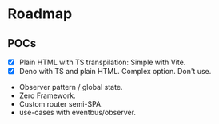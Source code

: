 # Roadmap

## POCs
- [x] Plain HTML with TS transpilation: Simple with Vite.
- [x] Deno with TS and plain HTML. Complex option. Don't use.
- Observer pattern / global state.
- Zero Framework.
- Custom router semi-SPA.
- use-cases with eventbus/observer.